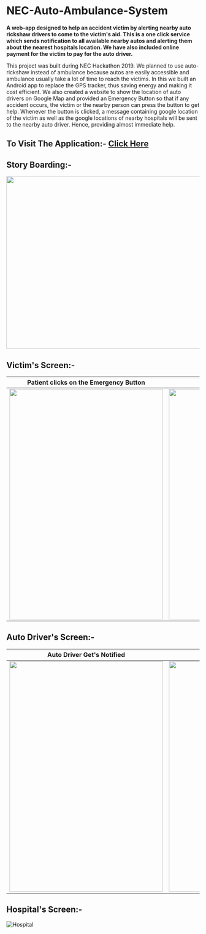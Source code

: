 # NEC-Auto-Ambulance-System

**A web-app designed to help an accident victim by alerting nearby auto rickshaw drivers to come to the victim's aid. This is a one click service which sends notification to all available nearby autos and alerting them about the nearest hospitals location. We have also included online payment for the victim to pay for the auto driver.**

This project was built during NEC Hackathon 2019. We planned to use auto-rickshaw instead of ambulance because autos are easily accessible and ambulance usually take a lot of time to reach the victims. In this we built an Android app to replace the GPS tracker, thus saving energy and making it cost efficient. We also created a website to show the location of auto drivers on Google Map and provided an Emergency Button so that if any accident occurs, the victim or the nearby person can press the button to get help. Whenever the button is clicked, a message containing google location of the victim as well as the google locations of nearby hospitals will be sent to the nearby auto driver. Hence, providing almost immediate help.

## To Visit The Application:- [Click Here](https://necautoambulance.in/Auto_Ambu_mobile/user_help.php)

## Story Boarding:- 
<p align="center">
  <img width="900" height="450" src="https://github.com/Akash-goyal-github/NEC-Auto-Ambulance-System/blob/master/Story%20Boarding%20Of%20NEC%20Auto%20Ambulance%20System.PNG"></img>
</p>

## Victim's Screen:-

Patient clicks on the Emergency Button             |  Help is on the way
:-------------------------:|:-------------------------:
<img width="400" height="600" src="https://github.com/Akash-goyal-github/NEC-Auto-Ambulance-System/blob/master/Road%20Accident%20victim's%20Screens/0.%20Ask%20for%20Help.PNG"></img> | <img width="400" height="600" src="https://github.com/Akash-goyal-github/NEC-Auto-Ambulance-System/blob/master/Road%20Accident%20victim's%20Screens/8.%20Auto%20Driver%20Accept's%20Request.PNG"></img>

## Auto Driver's Screen:-

Auto Driver Get's Notified             |  Direction to the hospital
:-------------------------:|:-------------------------:
<img width="400" height="600" src="https://github.com/Akash-goyal-github/NEC-Auto-Ambulance-System/blob/master/Auto%20Driver%20Screens/1.%20Auto%20driver%20get's%20notification%20and%20click%20on%20link.png"></img> | <img width="400" height="600" src="https://github.com/Akash-goyal-github/NEC-Auto-Ambulance-System/blob/master/Auto%20Driver%20Screens/5.%20After%20picking%20up%20the%20victim%20showing%20Direction%20towards%20the%20hospital.png"></img>

## Hospital's Screen:-

![Hospital](https://github.com/Akash-goyal-github/NEC-Auto-Ambulance-System/blob/master/Hospital's%20Screen/1.%20Confirm%20whether%20Auto%20driver%20Dropped%20Patient%20or%20not.jpeg)


